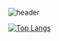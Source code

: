 
![header](https://capsule-render.vercel.app/api?type=wave&color=auto&height=400&section=header&text=Jisu%20Kim&fontSize=90)

<!-- [![js4939's GitHub stats](https://github-readme-stats.vercel.app/api?username=anuraghazra)](https://github.com/anuraghazra/github-readme-stats) -->

[![Top Langs](https://github-readme-stats.vercel.app/api/top-langs/?username=delay-100&layout=compact)](https://github.com/js4939/github-readme-stats)

<!-- ![footer](https://capsule-render.vercel.app/api?section=footer&height=300) -->
